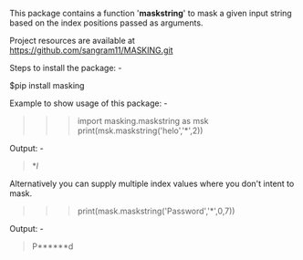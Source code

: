 This package contains a function '**maskstring**' to mask a given input string based on the index positions passed as arguments.

Project resources are available at https://github.com/sangram11/MASKING.git

Steps to install the package: -

$pip install masking

Example to show usage of this package: -
>>>import masking.maskstring as msk
>>>print(msk.maskstring('helo','*',2))

Output: -
>**l*

Alternatively you can supply multiple index values where you don't intent to mask.

>>>print(mask.maskstring('Password','*',0,7))

Output: -
>P******d
